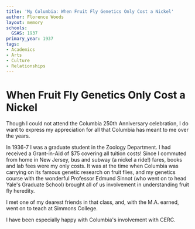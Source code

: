 ```yaml
---
title: 'My Columbia: When Fruit Fly Genetics Only Cost a Nickel'
author: Florence Woods
layout: memory
schools:
  GSAS: 1937
primary_year: 1937
tags:
- Academics
- Arts
- Culture
- Relationships
---
```

# When Fruit Fly Genetics Only Cost a Nickel

Though I could not attend the Columbia 250th Anniversary celebration, I do want to express my appreciation for all that Columbia has meant to me over the years. 

In 1936-7 I was a graduate student in the Zoology Department. I had received a Grant-in-Aid of $75 covering all tuition costs!  Since I commuted from home in New Jersey, bus and subway (a nickel a ride!) fares, books and lab fees were my only costs. It was at the time when Columbia was carrying on its famous genetic research on fruit flies, and my genetics course with the wonderful Professor Edmund Sinnot (who went on to head Yale's Graduate School) brought all of us involvement in understanding fruit fly heredity. 

I met one of my dearest friends in that class, and, with the M.A. earned, went on to teach at Simmons College. 

I have been especially happy with Columbia's involvement with CERC.
